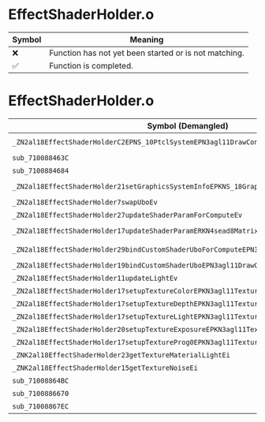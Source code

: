 # EffectShaderHolder.o
| Symbol | Meaning 
| ------------- | ------------- 
| :x: | Function has not yet been started or is not matching. 
| :white_check_mark: | Function is completed. 


# EffectShaderHolder.o
| Symbol (Demangled) | Symbol (Mangled) | Decompiled? |
| ------------- |  ------------- | ------------- |
| `_ZN2al18EffectShaderHolderC2EPNS_10PtclSystemEPN3agl11DrawContextEPNS_14EffectEnvParamE` | `al::EffectShaderHolder::EffectShaderHolder(al::PtclSystem *,agl::DrawContext *,al::EffectEnvParam *)` | :white_check_mark: |
| `sub_710088463C` | `` | :white_check_mark: |
| `sub_7100884684` | `` | :white_check_mark: |
| `_ZN2al18EffectShaderHolder21setGraphicsSystemInfoEPKNS_18GraphicsSystemInfoE` | `al::EffectShaderHolder::setGraphicsSystemInfo(al::GraphicsSystemInfo const*)` | :white_check_mark: |
| `_ZN2al18EffectShaderHolder7swapUboEv` | `al::EffectShaderHolder::swapUbo(void)` | :white_check_mark: |
| `_ZN2al18EffectShaderHolder27updateShaderParamForComputeEv` | `al::EffectShaderHolder::updateShaderParamForCompute(void)` | :white_check_mark: |
| `_ZN2al18EffectShaderHolder17updateShaderParamERKN4sead8Matrix34IfEE` | `al::EffectShaderHolder::updateShaderParam(sead::Matrix34<float> const&)` | :white_check_mark: |
| `_ZN2al18EffectShaderHolder29bindCustomShaderUboForComputeEPN3agl11DrawContextE` | `al::EffectShaderHolder::bindCustomShaderUboForCompute(agl::DrawContext *)` | :white_check_mark: |
| `_ZN2al18EffectShaderHolder19bindCustomShaderUboEPN3agl11DrawContextE` | `al::EffectShaderHolder::bindCustomShaderUbo(agl::DrawContext *)` | :white_check_mark: |
| `_ZN2al18EffectShaderHolder11updateLightEv` | `al::EffectShaderHolder::updateLight(void)` | :white_check_mark: |
| `_ZN2al18EffectShaderHolder17setupTextureColorEPKN3agl11TextureDataE` | `al::EffectShaderHolder::setupTextureColor(agl::TextureData const*)` | :white_check_mark: |
| `_ZN2al18EffectShaderHolder17setupTextureDepthEPKN3agl11TextureDataE` | `al::EffectShaderHolder::setupTextureDepth(agl::TextureData const*)` | :white_check_mark: |
| `_ZN2al18EffectShaderHolder17setupTextureLightEPKN3agl11TextureDataE` | `al::EffectShaderHolder::setupTextureLight(agl::TextureData const*)` | :white_check_mark: |
| `_ZN2al18EffectShaderHolder20setupTextureExposureEPKN3agl11TextureDataE` | `al::EffectShaderHolder::setupTextureExposure(agl::TextureData const*)` | :white_check_mark: |
| `_ZN2al18EffectShaderHolder17setupTextureProg0EPKN3agl11TextureDataE` | `al::EffectShaderHolder::setupTextureProg0(agl::TextureData const*)` | :white_check_mark: |
| `_ZNK2al18EffectShaderHolder23getTextureMaterialLightEi` | `al::EffectShaderHolder::getTextureMaterialLight(int)const` | :white_check_mark: |
| `_ZNK2al18EffectShaderHolder15getTextureNoiseEi` | `al::EffectShaderHolder::getTextureNoise(int)const` | :white_check_mark: |
| `sub_71008864BC` | `` | :white_check_mark: |
| `sub_7100886670` | `` | :white_check_mark: |
| `sub_71008867EC` | `` | :white_check_mark: |
